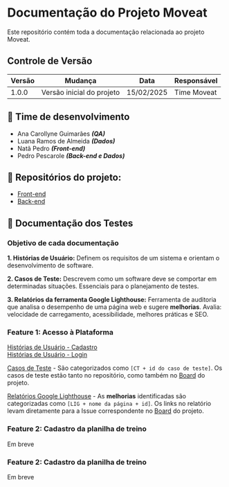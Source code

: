 # Documentação do Projeto Moveat
Este repositório contém toda a documentação relacionada ao projeto Moveat.


## Controle de Versão
| Versão | Mudança                   | Data       | Responsável |
|--------|---------------------------|------------|-------------|
| 1.0.0  | Versão inicial do projeto | 15/02/2025 | Time Moveat |

## 👥 Time de desenvolvimento
- Ana Carollyne Guimarães ***(QA)***
- Luana Ramos de Almeida ***(Dados)***
- Natã Pedro ***(Front-end)***
- Pedro Pescarole ***(Back-end e Dados)***


## 📂 Repositórios do projeto:
- [Front-end](https://github.com/Moveat-Fit/frontend)
- [Back-end](https://github.com/Moveat-Fit/backend)


## 🐞 Documentação dos Testes

### Objetivo de cada documentação
**1. Histórias de Usuário:** Definem os requisitos de um sistema e orientam o desenvolvimento de software.

**2. Casos de Teste:** Descrevem como um software deve se comportar em determinadas situações. Essenciais para o planejamento de testes.

**3. Relatórios da ferramenta Google Lighthouse:** Ferramenta de auditoria que analisa o desempenho de uma página web e sugere **melhorias**. Avalia: velocidade de carregamento, acessibilidade, melhores práticas e SEO.


### Feature 1: Acesso à Plataforma
[Histórias de Usuário - Cadastro](/feature1-acesso-plataforma/user-stories/cadastro.md) <br>
[Histórias de Usuário - Login](/feature1-acesso-plataforma/user-stories/login.md)

[Casos de Teste](/feature1-acesso-plataforma/test-cases) - São categorizados como ``[CT + id do caso de teste]``. Os casos de teste estão tanto no repositório, como também no [Board](https://github.com/orgs/Moveat-Fit/projects/4) do projeto.

[Relatórios Google Lighthouse](/feature1-acesso-plataforma/testes/lighthouse/) - As **melhorias** identificadas são categorizadas como ``[LIG + nome da página + id]``. Os links no relatório levam diretamente para a Issue correspondente no [Board](https://github.com/orgs/Moveat-Fit/projects/4) do projeto.

### Feature 2: Cadastro da planilha de treino
Em breve

### Feature 2: Cadastro da planilha de treino
Em breve
